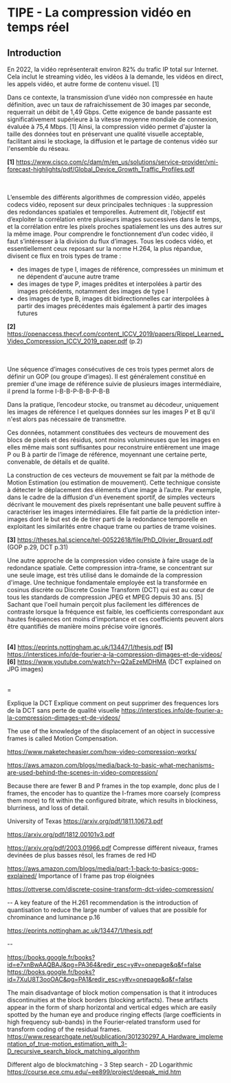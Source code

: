 TIPE - La compression vidéo en temps réel
==

Introduction
-
En 2022, la vidéo représenterait environ 82% du trafic IP total sur Internet. Cela inclut le streaming vidéo, les vidéos à la demande, les vidéos en direct, les appels vidéo, et autre forme de contenu visuel. [1]

Dans ce contexte, la transmission d’une vidéo non compressée en haute définition, avec un taux de rafraichissement de 30 images par seconde, requerrait un débit de 1,49 Gbps. Cette exigence de bande passante est significativement supérieure à la vitesse moyenne mondiale de connexion, évaluée à 75,4 Mbps. [1] Ainsi, la compression vidéo permet d'ajuster la taille des données tout en préservant une qualité visuelle acceptable, facilitant ainsi le stockage, la diffusion et le partage de contenus vidéo sur l'ensemble du réseau.

**[1]** https://www.cisco.com/c/dam/m/en_us/solutions/service-provider/vni-forecast-highlights/pdf/Global_Device_Growth_Traffic_Profiles.pdf

<br>
<br>
L’ensemble des différents algorithmes de compression vidéo, appelés codecs vidéo, reposent sur deux principales techniques : la suppression des redondances spatiales et temporelles. Autrement dit, l’objectif est d’exploiter la corrélation entre plusieurs images successives dans le temps, et la corrélation entre les pixels proches spatialement les uns des autres sur la même image.
Pour comprendre le fonctionnement d’un codec vidéo, il faut s’intéresser à la division du flux d’images. Tous les codecs vidéo, et essentiellement ceux reposant sur la norme H.264, la plus répandue, divisent ce flux en trois types de trame :

- des images de type I, images de référence, compressées un minimum et ne dépendent d'aucune autre trame
- des images de type P, images prédites et interpolées à partir des images précédents, notamment des images de type I
- des images de type B, images dit bidirectionnelles car interpolées à partir des images précédentes mais également à partir des images futures

**[2]** https://openaccess.thecvf.com/content_ICCV_2019/papers/Rippel_Learned_Video_Compression_ICCV_2019_paper.pdf (p.2)

<br>
<br>
Une séquence d’images consécutives de ces trois types permet alors de définir un GOP (ou groupe d’images). Il est généralement constitué en premier d'une image de référence suivie de plusieurs images intermédiaire, il prend la forme I-B-B-P-B-B-P-B-B

Dans la pratique, l’encodeur stocke, ou transmet au décodeur, uniquement les images de référence I et quelques données sur les images P et B qu'il n'est alors pas nécessaire de transmettre.

Ces données, notamment constituées des vecteurs de mouvement des blocs de pixels et des résidus, sont moins volumineuses que les images en elles même mais sont suffisantes pour reconstruire entièrement une image P ou B à partir de l’image de référence, moyennant une certaine perte, convenable, de détails et de qualité.

La construction de ces vecteurs de mouvement se fait par la méthode de Motion Estimation (ou estimation de mouvement). Cette technique consiste à détecter le déplacement des éléments d’une image à l’autre. Par exemple, dans le cadre de la diffusion d'un évenement sportif, de simples vecteurs décrivant le mouvement des pixels représentant une balle peuvent suffire à caractériser les images intermédiaires. Elle fait partie de la prédiction inter-images dont le but est de de tirer parti de la redondance temporelle en exploitant les similarités entre chaque trame ou parties de trame voisines.

**[3]** https://theses.hal.science/tel-00522618/file/PhD_Olivier_Brouard.pdf (GOP p.29, DCT p.31)

Une autre approche de la compression video consiste à faire usage de la redondance spatiale. Cette compression intra-frame, se concentrant sur une seule image, est très utilisé dans le domainde de la compression d'image. Une technique fondamentale employée est la transformée en cosinus discrète ou Discrete Cosine Transform (DCT) qui est au cœur de tous les standards de compression JPEG et MPEG depuis 30 ans. [5] Sachant que l'oeil humain perçoit plus facilement les différences de contraste lorsque la fréquence est faible, les coefficients correspondant aux hautes fréquences ont moins d'importance et ces coefficients peuvent alors être quantifiés de manière moins précise voire ignorés.
<br>
<br>

**[4]** https://eprints.nottingham.ac.uk/13447/1/thesis.pdf
**[5]** https://interstices.info/de-fourier-a-la-compression-dimages-et-de-videos/
**[6]** https://www.youtube.com/watch?v=Q2aEzeMDHMA (DCT explained on JPG images)

<br>
=

Explique la DCT
Explique comment on peut supprimer des frequences lors de la DCT sans perte de qualité visuelle
https://interstices.info/de-fourier-a-la-compression-dimages-et-de-videos/






The use of the knowledge of the displacement of an object in successive frames is called Motion Compensation.






https://www.maketecheasier.com/how-video-compression-works/



https://aws.amazon.com/blogs/media/back-to-basic-what-mechanisms-are-used-behind-the-scenes-in-video-compression/

Because there are fewer B and P frames in the top example, donc plus de I frames, the encoder has to quantize the I-frames more coarsely (compress them more) to fit within the configured bitrate, which results in blockiness, blurriness, and loss of detail.



University of Texas
https://arxiv.org/pdf/1811.10673.pdf



https://arxiv.org/pdf/1812.00101v3.pdf



https://arxiv.org/pdf/2003.01966.pdf
Compresse différent niveaux, frames devinées de plus basses résol, les frames de red HD



https://aws.amazon.com/blogs/media/part-1-back-to-basics-gops-explained/
Importance of I frame pas trop éloignées




https://ottverse.com/discrete-cosine-transform-dct-video-compression/


--
A key feature of the H.261 recommendation is the introduction of quantisation to
reduce the large number of values that are possible for chrominance and luminance p.16


https://eprints.nottingham.ac.uk/13447/1/thesis.pdf

--


https://books.google.fr/books?id=e7xnBwAAQBAJ&pg=PA364&redir_esc=y#v=onepage&q&f=false
https://books.google.fr/books?id=7XuU8T3ooOAC&pg=PA1&redir_esc=y#v=onepage&q&f=false










The  main  disadvantage  of  block  motion  compensation  is  that  it  introduces discontinuities at the block borders (blocking artifacts). These artifacts appear in the form of sharp horizontal and vertical edges which are easily spotted by the human eye and produce ringing effects (large coefficients in high frequency sub-bands) in the Fourier-related transform used for transform coding of the residual frames.
https://www.researchgate.net/publication/301230297_A_Hardware_implementation_of_true-motion_estimation_with_3-D_recursive_search_block_matching_algorithm


Different algo de blockmatching
	- 3 Step search
	- 2D Logarithmic
https://course.ece.cmu.edu/~ee899/project/deepak_mid.htm
